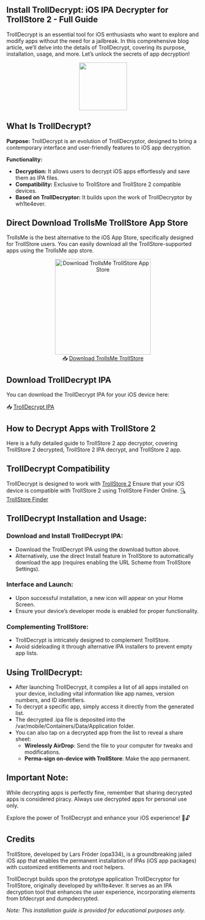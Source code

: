 ## Install TrollDecrypt: iOS IPA Decrypter for TrollStore 2 - Full Guide

TrollDecrypt is an essential tool for iOS enthusiasts who want to explore and modify apps without the need for a jailbreak. In this comprehensive blog article, we’ll delve into the details of TrollDecrypt, covering its purpose, installation, usage, and more. Let’s unlock the secrets of app decryption!

<div align="center">
  <img src="https://github.com/iOSGuides/Installing-TrollDecrypt-IPA-Decrypter-TrollStore/assets/173868638/1e552409-9760-4a7b-ad5d-f9803804d79d" width="125" height="125" />
</div>

## What Is TrollDecrypt?
**Purpose:** TrollDecrypt is an evolution of TrollDecryptor, designed to bring a contemporary interface and user-friendly features to iOS app decryption.

**Functionality:**
- **Decryption:** It allows users to decrypt iOS apps effortlessly and save them as IPA files.
- **Compatibility:** Exclusive to TrollStore and TrollStore 2 compatible devices.
- **Based on TrollDecryptor:** It builds upon the work of TrollDecryptor by wh1te4ever.

## Direct Download TrollsMe TrollStore App Store

TrollsMe is the best alternative to the iOS App Store, specifically designed for TrollStore users. You can easily download all the TrollStore-supported apps using the TrollsMe app store.

<p align="center">
  <img src="https://github.com/iOSGuides/Installing-TrollDecrypt-IPA-Decrypter-TrollStore/assets/173868638/7f1950ad-744a-4708-90bc-d722e8dd0590" alt="Download TrollsMe TrollStore App Store" width="250">
  <br>
  📥 <a href="https://iospack.com/apps/trollsme-trollstore/">Download TrollsMe TrollStore</a>
</p>

## Download TrollDecrypt IPA 

You can download the TrollDecrypt IPA for your iOS device here:

📥 [TrollDecrypt IPA](https://github.com/wh1te4ever/TrollDecryptor/releases/download/v0.0.1/TrollDecryptor.ipa)

## How to Decrypt Apps with TrollStore 2
Here is a fully detailed guide to TrollStore 2 app decryptor, covering TrollStore 2 decrypted, TrollStore 2 IPA decrypt, and TrollStore 2 app.

## TrollDecrypt Compatibility
TrollDecrypt is designed to work with [TrollStore 2](https://iexmo.com/updates/trollstore/)
Ensure that your iOS device is compatible with TrollStore 2 using TrollStore Finder Online.
[🔍 TrollStore Finder](https://iexmo.com/trollstore-finder/)

## TrollDecrypt Installation and Usage:
### Download and Install TrollDecrypt IPA:
- Download the TrollDecrypt IPA using the download button above.
- Alternatively, use the direct Install feature in TrollStore to automatically download the app (requires enabling the URL Scheme from TrollStore Settings).

### Interface and Launch:
- Upon successful installation, a new icon will appear on your Home Screen.
- Ensure your device’s developer mode is enabled for proper functionality.

### Complementing TrollStore:
- TrollDecrypt is intricately designed to complement TrollStore.
- Avoid sideloading it through alternative IPA installers to prevent empty app lists.

## Using TrollDecrypt:
- After launching TrollDecrypt, it compiles a list of all apps installed on your device, including vital information like app names, version numbers, and ID identifiers.
- To decrypt a specific app, simply access it directly from the generated list.
- The decrypted .ipa file is deposited into the /var/mobile/Containers/Data/Application folder.
- You can also tap on a decrypted app from the list to reveal a share sheet:
  - **Wirelessly AirDrop**: Send the file to your computer for tweaks and modifications.
  - **Perma-sign on-device with TrollStore**: Make the app permanent.

## Important Note:
While decrypting apps is perfectly fine, remember that sharing decrypted apps is considered piracy. Always use decrypted apps for personal use only.

Explore the power of TrollDecrypt and enhance your iOS experience! 🚀🔓

## Credits

TrollStore, developed by Lars Fröder (opa334), is a groundbreaking jailed iOS app that enables the permanent installation of IPAs (iOS app packages) with customized entitlements and root helpers.

TrollDecrypt builds upon the prototype application TrollDecryptor for TrollStore, originally developed by wh1te4ever. It serves as an IPA decryption tool that enhances the user experience, incorporating elements from bfdecrypt and dumpdecrypted.

*Note: This installation guide is provided for educational purposes only.*
